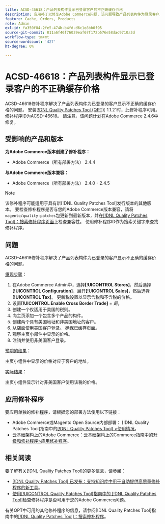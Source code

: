 ```yaml
---
title: ACSD-46618：产品列表构件显示已登录客户的不正确缓存价格
description: 应用补丁以修复Adobe Commerce问题，该问题导致产品列表构件为登录客户显示不正确的缓存价格。
feature: Cache, Orders, Products
role: Admin
exl-id: fa350f84-2fe5-474b-b4fd-d6c1e8bb0f95
source-git-commit: 011a6f46f76029eaf67f172b576e58dac9710a3d
workflow-type: tm+mt
source-wordcount: '427'
ht-degree: 0%

---
```


# ACSD-46618：产品列表构件显示已登录客户的不正确缓存价格

ACSD-46618修补程序解决了产品列表构件为已登录的客户显示不正确的缓存价格的问题。 安装[[!DNL Quality Patches Tool (QPT)]](https://experienceleague.adobe.com/docs/commerce-knowledge-base/kb/announcements/commerce-announcements/magento-quality-patches-released-new-tool-to-self-serve-quality-patches.html?lang=zh-Hans) 1.1.21时，此修补程序可用。 修补程序ID为ACSD-46618。 请注意，该问题计划在Adobe Commerce 2.4.6中修复。

## 受影响的产品和版本

**为Adobe Commerce版本创建了修补程序：**
* Adobe Commerce（所有部署方法） 2.4.4

**与Adobe Commerce版本兼容：**
* Adobe Commerce（所有部署方法） 2.4.0 - 2.4.5

>[!NOTE]
>
>该修补程序可能适用于具有新[!DNL Quality Patches Tool]发行版本的其他版本。 要检查修补程序是否与您的Adobe Commerce版本兼容，请将`magento/quality-patches`包更新到最新版本，并在[[!DNL Quality Patches Tool]：搜索修补程序页面](https://experienceleague.adobe.com/tools/commerce-quality-patches/index.html?lang=zh-Hans)上检查兼容性。 使用修补程序ID作为搜索关键字来查找修补程序。

## 问题

ACSD-46618修补程序解决了产品列表构件为已登录的客户显示不正确的缓存价格的问题。

<u>重现步骤</u>：

1. 在Adobe Commerce Admin中，选择&#x200B;**[!UICONTROL Stores]**，然后选择&#x200B;**[!UICONTROL Configuration]**，展开&#x200B;**[!UICONTROL Sales]**，然后选择&#x200B;**[!UICONTROL Tax]**。 更新税设置以显示含税和不含税的价格。
1. 设置&#x200B;**[!UICONTROL Enable Cross Border Trade]** = _是_。
1. 创建一个仅适用于美国的税则。
1. 向主页添加一个包含多个产品的构件。
1. 创建两个具有美国地址和非美国地址的客户。
1. 从店面使用美国客户登录。 确保已缓存页面。
1. 观察主页小部件中显示的价格。
1. 注销并使用非美国客户登录。

<u>预期的结果</u>：

主页小组件中显示的价格对应于客户的地址。

<u>实际结果</u>：

主页小组件显示针对非美国客户使用该税的价格。

## 应用修补程序

要应用单独的修补程序，请根据您的部署方法使用以下链接：

* Adobe Commerce或Magento Open Source内部部署： [!DNL Quality Patches Tool]指南中的[[!DNL Quality Patches Tool] >使用情况](/help/tools/quality-patches-tool/usage.md)。
* 云基础架构上的Adobe Commerce：云基础架构上的Commerce指南中的[升级和修补程序>应用修补程序](https://experienceleague.adobe.com/docs/commerce-cloud-service/user-guide/develop/upgrade/apply-patches.html?lang=zh-Hans)。

## 相关阅读

要了解有关[!DNL Quality Patches Tool]的更多信息，请参阅：

* [[!DNL Quality Patches Tool] 已发布：支持知识库中用于自助提供高质量修补程序的新工具](https://experienceleague.adobe.com/zh-hans/docs/commerce-operations/tools/quality-patches-tool/quality-patches-tool-to-self-serve-quality-patches)。
* [使用[!UICONTROL Quality Patches Tool]指南中的 [!DNL Quality Patches Tool]](/help/tools/quality-patches-tool/patches-available-in-qpt/check-patch-for-magento-issue-with-magento-quality-patches.md)检查修补程序是否可用于您的Adobe Commerce问题。


有关QPT中可用的其他修补程序的信息，请参阅[!DNL Quality Patches Tool]指南中的[[!DNL Quality Patches Tool]：搜索修补程序](https://experienceleague.adobe.com/tools/commerce-quality-patches/index.html?lang=zh-Hans)。
